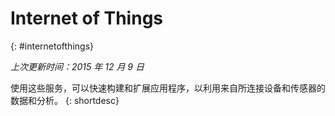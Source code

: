 

# Internet of Things
{: #internetofthings}

*上次更新时间：2015 年 12 月 9 日*

使用这些服务，可以快速构建和扩展应用程序，以利用来自所连接设备和传感器的数据和分析。
{: shortdesc}



